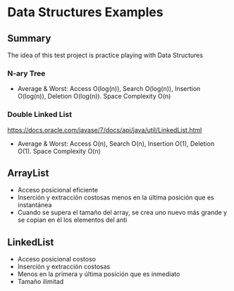 # Data Structures Examples 

## Summary
The idea of this test project is practice playing with Data Structures


### N-ary Tree
- Average & Worst: Access O(log(n)), Search O(log(n)), Insertion O(log(n)), Deletion O(log(n)). Space Complexity O(n)

### Double Linked List
https://docs.oracle.com/javase/7/docs/api/java/util/LinkedList.html
- Average & Worst: Access O(n), Search O(n), Insertion O(1), Deletion O(1). Space Complexity O(n)


## ArrayList
- Acceso posicional eficiente
- Inserción y extracción costosas menos en la última posición que es instantánea
- Cuando se supera el tamaño del array, se crea uno nuevo más grande y se copian en él los elementos del anti

## LinkedList
- Acceso posicional costoso
- Inserción y extracción costosas
- Menos en la primera y última posición que es inmediato
- Tamaño ilimitad

